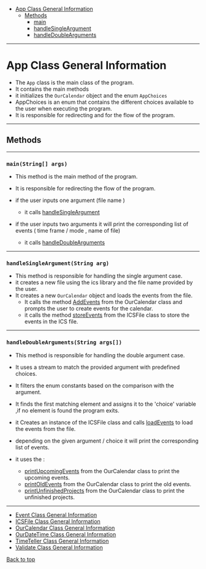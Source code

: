 * [App Class General Information](#app-class-general-information)
    * [Methods](#methods)
        * [main](#mainstring-args)
        * [handleSingleArgument](#handlesingleargumentstring-arg)
        * [handleDoubleArguments](#handledoubleargumentsstring-args)
<hr>

# App Class General Information

- The `App` class is the main class of the program.
- It contains the main methods
- it initializes the `OurCalendar` object and the enum `AppChoices`
- AppChoices is an enum that contains the different choices available to the user when executing the program.
- It is responsible for redirecting and for the flow of the program.

<hr>

## Methods

<hr>

### `main(String[] args)`

- This method is the main method of the program.
- It is responsible for redirecting the flow of the program.

- if the user inputs one argument (file name )
    - it calls [handleSingleArgument](#handlesingleargumentargv0)

- if the user inputs two arguments it will print the corresponding list of events ( time frame / mode , name of file)
    - it calls [handleDoubleArguments](#handledoubleargumentsstring-args)

<hr>

### `handleSingleArgument(String arg)`


- This method is responsible for handling the single argument case.
- it creates a new file using the ics library and the file name provided by the user.
- It creates a new `OurCalendar` object and loads the events from the file.
    - It calls the method [AddEvents](OurCalendar_doc.md#addevents-) from the OurCalendar class and prompts the user to create events for the calendar.
    - it calls the method [storeEvents](ICSFile_doc.md#storeevents-) from the ICSFile class to store the events in the ICS file.

<hr>



### `handleDoubleArguments(String args[])`

- This method is responsible for handling the double argument case.

- It uses a stream to match the provided argument with predefined choices.

- It filters the enum constants based on the comparison with the argument.

- It finds the first matching element and assigns it to the 'choice' variable ,if no element is found the program exits.

- it Creates an instance of the ICSFile class and calls [loadEvents](ICSFile_doc.md#loadevents-) to load the events from the file.

- depending on the given argument / choice it will print the corresponding list of events.

- it uses the :
    - [printUpcomingEvents](OurCalendar_doc.md#printupcomingevents) from the OurCalendar class to print the upcoming events.
    - [printOldEvents](OurCalendar_doc.md#printoldevents) from the OurCalendar class to print the old events.
    - [printUnfinishedProjects](OurCalendar_doc.md#printunfinishedprojects) from the OurCalendar class to print the unfinished projects.
  

<hr>

- [Event Class General Information](Events_doc.md)
- [ICSFile Class General Information](ICSFile_doc.md)
- [OurCalendar Class General Information](OurCalendar_doc.md)
- [OurDateTime Class General Information](OurDateTime_doc.md)
- [TimeTeller Class General Information](TimeTeller_doc.md)
- [Validate Class General Information](Validate_doc.md)

[Back to top](#app-class-general-information)